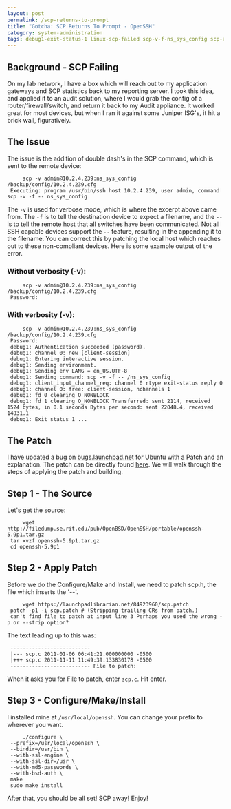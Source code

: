 ```yaml
---
layout: post
permalink: /scp-returns-to-prompt
title: "Gotcha: SCP Returns To Prompt - OpenSSH"
category: system-administration
tags: debug1-exit-status-1 linux-scp-failed scp-v-f-ns_sys_config scp-auto-return scp-cli scp-command-line scp-failed-for-11-10 scp-failure scp-failures scp-returns-to-prompt sending-command-scp-v-f-ns_sys_config ubuntu-10-04-scp-failures ubuntu-10-11-scp-failures ubuntu-scp-fail ubuntu-scp-failures ubuntu-ssh-failures
---
```


## Background - SCP Failing
On my lab network, I have a box which will reach out to my application gateways and SCP statistics back to my reporting server. I took this idea, and applied it to an audit solution, where I would grab the config of a router/firewall/switch, and return it back to my Audit appliance. It worked great for most devices, but when I ran it against some Juniper ISG's, it hit a brick wall, figuratively. 

## The Issue
The issue is the addition of double dash's in the SCP command, which is sent to the remote device: 

		 scp -v admin@10.2.4.239:ns_sys_config /backup/config/10.2.4.239.cfg 
     Executing: program /usr/bin/ssh host 10.2.4.239, user admin, command scp -v -f -- ns_sys_config 

 The `-v` is used for verbose mode, which is where the excerpt above came from. The `-f` is to tell the destination device to expect a filename, and the `--` is to tell the remote host that all switches have been communicated. Not all SSH capable devices support the `--` feature, resulting in the appending it to the filename. You can correct this by patching the local host which reaches out to these non-compliant devices. Here is some example output of the error. 

 ### Without verbosity (-v): 

		 scp -v admin@10.2.4.239:ns_sys_config /backup/config/10.2.4.239.cfg 
     Password:

 ### With verbosity (-v): 

		 scp -v admin@10.2.4.239:ns_sys_config /backup/config/10.2.4.239.cfg 
     Password:
     debug1: Authentication succeeded (password). 
     debug1: channel 0: new [client-session] 
     debug1: Entering interactive session. 
     debug1: Sending environment. 
     debug1: Sending env LANG = en_US.UTF-8 
     debug1: Sending command: scp -v -f -- /ns_sys_config 
     debug1: client_input_channel_req: channel 0 rtype exit-status reply 0 
     debug1: channel 0: free: client-session, nchannels 1 
     debug1: fd 0 clearing O_NONBLOCK 
     debug1: fd 1 clearing O_NONBLOCK Transferred: sent 2114, received 1524 bytes, in 0.1 seconds Bytes per second: sent 22048.4, received 14831.1 
     debug1: Exit status 1 ... 


## The Patch

I have updated a bug on [bugs.launchpad.net](https://bugs.launchpad.net/debian/+source/openssh/+bug/674390 "OpenSSH Bug") for Ubuntu with a Patch and an explanation. The patch can be directly found [here](https://bugs.launchpad.net/debian/+source/openssh/+bug/674390/+attachment/2593406/+files/scp.patch "SCP Patch"). We will walk through the steps of applying the patch and building.

## Step 1 - The Source
Let's get the source: 

		 wget http://filedump.se.rit.edu/pub/OpenBSD/OpenSSH/portable/openssh-5.9p1.tar.gz 
     tar xvzf openssh-5.9p1.tar.gz 
     cd openssh-5.9p1 

## Step 2 - Apply Patch
Before we do the Configure/Make and Install, we need to patch scp.h, the file which inserts the '--'. 

		 wget https://launchpadlibrarian.net/84923960/scp.patch 
     patch -p1 -i scp.patch # (Stripping trailing CRs from patch.) 
     can't find file to patch at input line 3 Perhaps you used the wrong -p or --strip option? 

The text leading up to this was: 

     -------------------------- 
     |--- scp.c 2011-01-06 06:41:21.000000000 -0500 
     |+++ scp.c 2011-11-11 11:49:39.133830178 -0500 
     -------------------------- File to patch: 

 When it asks you for File to patch, enter `scp.c`. Hit enter.


## Step 3 - Configure/Make/Install
I installed mine at `/usr/local/openssh`. You can change your prefix to wherever you want. 

		 ./configure \
     --prefix=/usr/local/openssh \
     --bindir=/usr/bin \
     --with-ssl-engine \
     --with-ssl-dir=/usr \
     --with-md5-passwords \
     --with-bsd-auth \
     make 
     sudo make install 

 After that, you should be all set! SCP away! Enjoy!